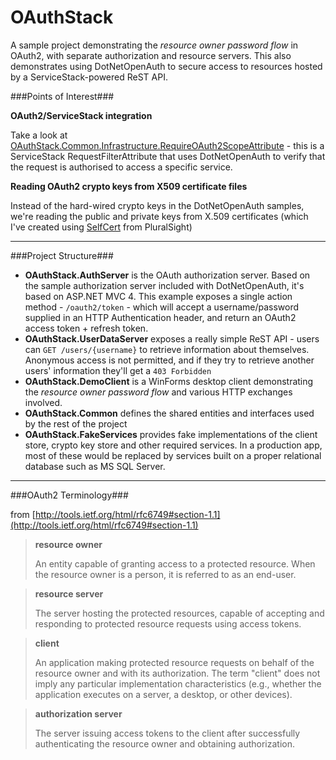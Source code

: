 OAuthStack
==========

A sample project demonstrating the *resource owner password flow* in OAuth2, with separate authorization and resource servers. This also demonstrates using DotNetOpenAuth to secure access to resources hosted by a ServiceStack-powered ReST API.

###Points of Interest###

**OAuth2/ServiceStack integration**

 Take a look at [OAuthStack.Common.Infrastructure.RequireOAuth2ScopeAttribute](https://github.com/dylanbeattie/OAuthStack/blob/master/src/OAuthStack.Common/Infrastructure/RequireOAuth2ScopeAttribute.cs) - this is a ServiceStack RequestFilterAttribute that uses DotNetOpenAuth to verify that the request is authorised to access a specific service.

**Reading OAuth2 crypto keys from X509 certificate files**

Instead of the hard-wired crypto keys in the DotNetOpenAuth samples, we're reading the public and private keys from X.509 certificates (which I've created using [SelfCert](http://blog.pluralsight.com/2012/02/13/selfcert-create-a-self-signed-certificate-interactively-gui-or-programmatically-in-net/) from PluralSight)

----------

###Project Structure###

- **OAuthStack.AuthServer** is the OAuth authorization server. Based on the sample authorization server included with DotNetOpenAuth, it's based on ASP.NET MVC 4. This example exposes a single action method - `/oauth2/token` - which will accept a username/password supplied in an HTTP Authentication header, and return an OAuth2 access token + refresh token.
- **OAuthStack.UserDataServer** exposes a really simple ReST API - users can `GET /users/{username}` to retrieve information about themselves. Anonymous access is not permitted, and if they try to retrieve another users' information they'll get a `403 Forbidden`
- **OAuthStack.DemoClient** is a WinForms desktop client demonstrating the *resource owner password flow* and various HTTP exchanges involved.
- **OAuthStack.Common** defines the shared entities and interfaces used by the rest of the project
- **OAuthStack.FakeServices** provides fake implementations of the client store, crypto key store and other required services. In a production app, most of these would be replaced by services built on a proper relational database such as MS SQL Server.

----------

###OAuth2 Terminology###

from [http://tools.ietf.org/html/rfc6749#section-1.1](http://tools.ietf.org/html/rfc6749#section-1.1)

>   **resource owner**
>   
>    An entity capable of granting access to a protected resource. When the resource owner is a person, it is referred to as an end-user.

>  **resource server**
>  
>  The server hosting the protected resources, capable of accepting and responding to protected resource requests using access tokens.

> **client**
> 
> An application making protected resource requests on behalf of the
      resource owner and with its authorization.  The term "client" does
      not imply any particular implementation characteristics (e.g.,
      whether the application executes on a server, a desktop, or other
      devices).

> **authorization server**
> 
> The server issuing access tokens to the client after successfully
      authenticating the resource owner and obtaining authorization.

